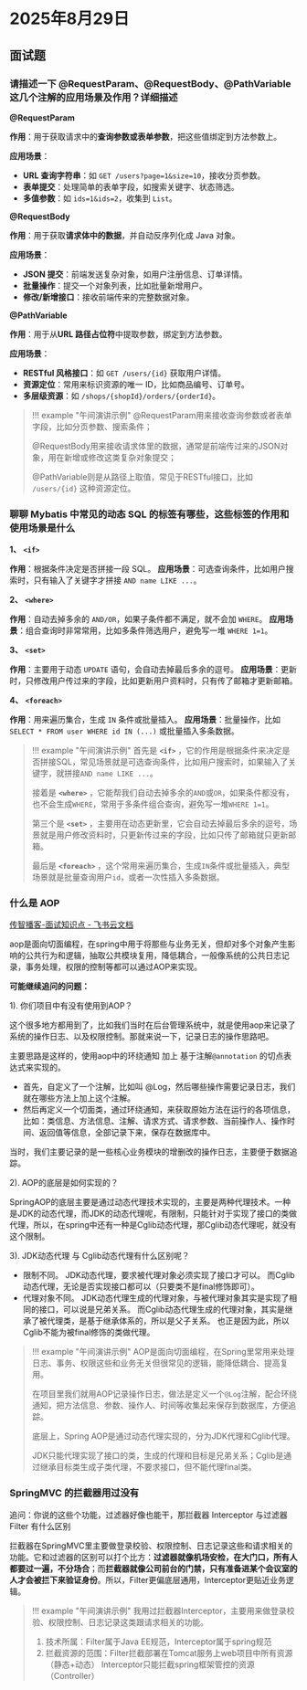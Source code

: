 # 2025年8月29日

## 面试题

### 请描述一下 @RequestParam、@RequestBody、@PathVariable 这几个注解的应用场景及作用？详细描述

 **@RequestParam**

**作用**：用于获取请求中的**查询参数或表单参数**，把这些值绑定到方法参数上。

**应用场景**：

- **URL 查询字符串**：如 `GET /users?page=1&size=10`，接收分页参数。
- **表单提交**：处理简单的表单字段，如搜索关键字、状态筛选。
- **多值参数**：如 `ids=1&ids=2`，收集到 `List`。

 **@RequestBody**

**作用**：用于获取**请求体中的数据**，并自动反序列化成 Java 对象。

**应用场景**：

- **JSON 提交**：前端发送复杂对象，如用户注册信息、订单详情。
- **批量操作**：提交一个对象列表，比如批量新增用户。
- **修改/新增接口**：接收前端传来的完整数据对象。

 **@PathVariable**

**作用**：用于从**URL 路径占位符**中提取参数，绑定到方法参数。

**应用场景**：

- **RESTful 风格接口**：如 `GET /users/{id}` 获取用户详情。
- **资源定位**：常用来标识资源的唯一 ID，比如商品编号、订单号。
- **多层级资源**：如 `/shops/{shopId}/orders/{orderId}`。

> !!! example "午间演讲示例"
> @RequestParam用来接收查询参数或者表单字段，比如分页参数、搜索条件；
>
> @RequestBody用来接收请求体里的数据，通常是前端传过来的JSON对象，用在新增或修改这类复杂对象提交；
>
> @PathVariable则是从路径上取值，常见于RESTful接口，比如 `/users/{id}` 这种资源定位。

### 聊聊 Mybatis 中常见的动态 SQL 的标签有哪些，这些标签的作用和使用场景是什么

**1、**   **`<if>`**

**作用**：根据条件决定是否拼接一段 SQL。
**应用场景**：可选查询条件，比如用户搜索时，只有输入了关键字才拼接 `AND name LIKE ...`。

**2、**   **`<where>`**

**作用**：自动去掉多余的 `AND/OR`，如果子条件都不满足，就不会加 `WHERE`。
**应用场景**：组合查询时非常常用，比如多条件筛选用户，避免写一堆 `WHERE 1=1`。

**3、**   **`<set>`**

**作用**：主要用于动态 `UPDATE` 语句，会自动去掉最后多余的逗号。
**应用场景**：更新时，只修改用户传过来的字段，比如更新用户资料时，只有传了邮箱才更新邮箱。

**4、** **`<foreach>`**

**作用**：用来遍历集合，生成 `IN` 条件或批量插入。
**应用场景**：批量操作，比如 `SELECT * FROM user WHERE id IN (...)` 或批量插入多条数据。

> !!! example "午间演讲示例"
> 首先是  **`<if>`** ，它的作用是根据条件来决定是否拼接SQL，常见场景就是可选查询条件，比如用户搜索时，如果输入了关键字，就拼接`AND name LIKE ...`。
>
> 接着是  **`<where>`** ，它能帮我们自动去掉多余的`AND`或`OR`，如果条件都没有，也不会生成`WHERE`，常用于多条件组合查询，避免写一堆`WHERE 1=1`。
>
> 第三个是  **`<set>`** ，主要用在动态更新里，它会自动去掉最后多余的逗号，场景就是用户修改资料时，只更新传过来的字段，比如只传了邮箱就只更新邮箱。
>
> 最后是  **`<foreach>`** ，这个常用来遍历集合，生成`IN`条件或批量插入，典型场景就是批量查询用户`id`，或者一次性插入多条数据。

### 什么是 AOP

[传智播客-面试知识点 - 飞书云文档](https://jxwi7qorep.feishu.cn/wiki/M6rAwK4tziXx8Mk6kOZcgnPQnvc#share-F6P7diQP5oDxrgxWv5pcwss9nxd)

aop是面向切面编程，在spring中用于将那些与业务无关，但却对多个对象产生影响的公共行为和逻辑，抽取公共模块复用，降低耦合，一般像系统的公共日志记录，事务处理，权限的控制等都可以通过AOP来实现。

**可能继续追问的问题：**

1). 你们项目中有没有使用到AOP？

这个很多地方都用到了，比如我们当时在后台管理系统中，就是使用aop来记录了系统的操作日志、以及权限控制。那就来说一下，记录日志的操作思路吧。

主要思路是这样的，使用aop中的环绕通知 加上 基于注解`@annotation` 的切点表达式来实现的。

- 首先，自定义了一个注解，比如叫 @Log，然后哪些操作需要记录日志，我们就在哪些方法上加上这个注解。
- 然后再定义一个切面类，通过环绕通知，来获取原始方法在运行的各项信息，比如：类信息、方法信息、注解、请求方式、请求参数、当前操作人、操作时间、返回值等信息，全部记录下来，保存在数据库中。

当时，我们主要记录的是一些核心业务模块的增删改的操作日志，主要便于数据追踪。

2). AOP的底层是如何实现的？

SpringAOP的底层主要是通过动态代理技术实现的，主要是两种代理技术。一种是JDK的动态代理，而JDK的动态代理呢，有限制，只能针对于实现了接口的类做代理，所以，在spring中还有一种是Cglib动态代理，那Cglib动态代理呢，就没有这个限制。

3). JDK动态代理 与 Cglib动态代理有什么区别呢？

- 限制不同。 JDK动态代理，要求被代理对象必须实现了接口才可以。 而Cglib动态代理，无论是否实现接口都可以（只要类不是final修饰即可）。
- 代理对象不同。 JDK动态代理生成的代理对象，与被代理对象其实是实现了相同的接口，可以说是兄弟关系。 而Cglib动态代理生成的代理对象，其实是继承了被代理类，是基于继承体系的，所以是父子关系。 也正是因为此，所以Cglib不能为被final修饰的类做代理。

> !!! example "午间演讲示例"
> AOP是面向切面编程，在Spring里常用来处理日志、事务、权限这些和业务无关但很常见的逻辑，能降低耦合、提高复用。
>
> 在项目里我们就用AOP记录操作日志，做法是定义一个`@Log`注解，配合环绕通知，把方法信息、参数、操作人、时间等收集起来保存到数据库，方便追踪。
>
> 底层上，Spring AOP是通过动态代理实现的，分为JDK代理和Cglib代理。
>
> JDK只能代理实现了接口的类，生成的代理和目标是兄弟关系；Cglib是通过继承目标类生成子类代理，不要求接口，但不能代理final类。

### SpringMVC 的拦截器用过没有

追问：你说的这些个功能，过滤器好像也能干，那拦截器 Interceptor 与过滤器 Filter 有什么区别

拦截器在SpringMVC里主要做登录校验、权限控制、日志记录这些和请求相关的功能。它和过滤器的区别可以打个比方：**过滤器就像机场安检，在大门口，所有人都要过一遍，不分场合**；而**拦截器就像公司前台的门禁，只有准备进某个会议室的人才会被拦下来验证身份**。所以，Filter更偏底层通用，Interceptor更贴近业务逻辑。

> !!! example "午间演讲示例"
> 我用过拦截器Interceptor，主要用来做登录校验、权限控制、日志记录这类跟请求相关的功能。
>
> 1. 技术所属：Filter属于Java EE规范，Interceptor属于spring规范
> 2. 拦截资源的范围：Filter拦截部署在Tomcat服务上web项目中所有资源（静态+动态） Interceptor只能拦截spring框架管控的资源（Controller）